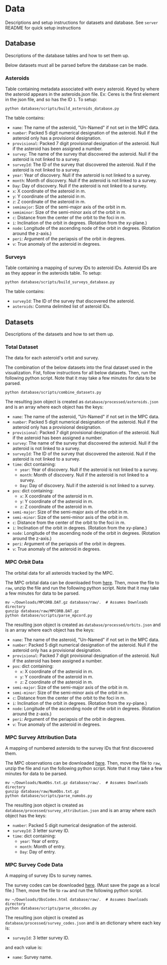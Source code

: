 # Data

Descriptions and setup instructions for datasets and database.
See `server` README for quick setup instructions

## Database

Descriptions of the database tables and how to set them up.

Below datasets must all be parsed before the database can be made.

### Asteroids

Table containing metadata associated with every asteroid. Keyed by where the
asteroid appears in the asteroids.json file. Ex: Ceres is the first element in
the json file, and so has the ID `1`. To setup:

```console
python database/scripts/build_asteroids_database.py
```

The table contains:

* `name`: The name of the asteroid, "Un-Named" if not set in the MPC data.
* `number`: Packed 5 digit numerical designation of the asteroid. Null if the asteroid
  only has a provisional designation.
* `provisional`: Packed 7 digit provisional designation of the asteroid. Null if
  the asteroid has been assigned a number.
* `survey`: The name of the survey that discovered the asteroid. Null if the
  asteroid is not linked to a survey.
* `surveyId`: The ID of the survey that discovered the asteroid. Null if the
  asteroid is not linked to a survey.
* `year`: Year of discovery. Null if the asteroid is not linked to a survey.
* `month`: Month of discovery. Null if the asteroid is not linked to a survey.
* `Day`: Day of discovery. Null if the asteroid is not linked to a survey.
* `x`: X coordinate of the asteroid in m.
* `y`: Y coordinate of the asteroid in m.
* `z`: Z coordinate of the asteroid in m.
* `semimajor`: Size of the semi-major axis of the orbit in m.
* `semiminor`: Size of the semi-minor axis of the orbit in m.
* `c`: Distance from the center of the orbit to the foci in m.
* `i`: Inclination of the orbit in degrees. (Rotation from the xy-plane.)
* `node`: Longitude of the ascending node of the orbit in degrees. (Rotation
  around the z-axis.)
* `peri`: Argument of the periapsis of the orbit in degrees.
* `v`: True anomaly of the asteroid in degrees.

### Surveys

Table containing a mapping of survey IDs to asteroid IDs. Asteroid IDs are as
they appear in the asteroids table. To setup:

```console
python database/scripts/build_surveys_database.py
```

The table contains:

* `surveyId`: The ID of the survey that discovered the asteroid.
* `asteroids`: Comma delimited list of asteroid IDs.

## Datasets

Descriptions of the datasets and how to set them up.

### Total Dataset

The data for each asteroid's orbit and survey.

The combination of the below datasets into the final dataset used in the
visualization. Fist, follow instructions for all below datasets. Then, run the
following python script. Note that it may take a few minutes for data to be
parsed.

```console
python database/scripts/combine_datasets.py
```

The resulting json object is created as `database/processed/asteroids.json` and
is an array where each object has the keys:

* `name`: The name of the asteroid, "Un-Named" if not set in the MPC data.
* `number`: Packed 5 digit numerical designation of the asteroid. Null if the asteroid
  only has a provisional designation.
* `provisional`: Packed 7 digit provisional designation of the asteroid. Null if
  the asteroid has been assigned a number.
* `survey`: The name of the survey that discovered the asteroid. Null if the
  asteroid is not linked to a survey.
* `surveyId`: The ID of the survey that discovered the asteroid. Null if the
  asteroid is not linked to a survey.
* `time`: dict containing:
  * `year`: Year of discovery. Null if the asteroid is not linked to a survey.
  * `month`: Month of discovery. Null if the asteroid is not linked to a survey.
  * `Day`: Day of discovery. Null if the asteroid is not linked to a survey.
* `pos`: dict containing:
  * `x`: X coordinate of the asteroid in m.
  * `y`: Y coordinate of the asteroid in m.
  * `z`: Z coordinate of the asteroid in m.
* `semi-major`: Size of the semi-major axis of the orbit in m.
* `semi-minor`: Size of the semi-minor axis of the orbit in m.
* `c`: Distance from the center of the orbit to the foci in m.
* `i`: Inclination of the orbit in degrees. (Rotation from the xy-plane.)
* `node`: Longitude of the ascending node of the orbit in degrees. (Rotation
  around the z-axis.)
* `peri`: Argument of the periapsis of the orbit in degrees.
* `v`: True anomaly of the asteroid in degrees.

### MPC Orbit Data

The orbital data for all asteroids tracked by the MPC.

The MPC orbital data can be downloaded from
[here](https://www.minorplanetcenter.net/iau/MPCORB/MPCORB.DAT.gz).
Then, move the file to `raw`, unzip the file and run the following python
script. Note that it may take a few minutes for data to be parsed.

```console
mv ~/Downloads/MPCORB.DAT.gz database/raw/.  # Assumes Downloads directory
gunzip database/raw/MPCORB.DAT.gz
python database/scripts/parse_mpcord.py
```

The resulting json object is created as `database/processed/orbits.json` and is
an array where each object has the keys:

* `name`: The name of the asteroid, "Un-Named" if not set in the MPC data.
* `number`: Packed 5 digit numerical designation of the asteroid. Null if the asteroid
  only has a provisional designation.
* `provisional`: Packed 7 digit provisional designation of the asteroid. Null if
  the asteroid has been assigned a number.
* `pos`: dict containing:
  * `x`: X coordinate of the asteroid in m.
  * `y`: Y coordinate of the asteroid in m.
  * `z`: Z coordinate of the asteroid in m.
* `semi-major`: Size of the semi-major axis of the orbit in m.
* `semi-minor`: Size of the semi-minor axis of the orbit in m.
* `c`: Distance from the center of the orbit to the foci in m.
* `i`: Inclination of the orbit in degrees. (Rotation from the xy-plane.)
* `node`: Longitude of the ascending node of the orbit in degrees. (Rotation
  around the z-axis.)
* `peri`: Argument of the periapsis of the orbit in degrees.
* `v`: True anomaly of the asteroid in degrees.

### MPC Survey Attribution Data

A mapping of numbered asteroids to the survey IDs that first discovered them.

The MPC observations can be downloaded
[here](https://www.minorplanetcenter.net/iau/ECS/MPCAT-OBS/NumObs.txt.gz).
Then, move the file to `raw`, unzip the file and run the following python
script. Note that it may take a few minutes for data to be parsed.

```console
mv ~/Downloads/NumObs.txt.gz database/raw/.  # Assumes Downloads directory
gunzip database/raw/NumObs.txt.gz
python database/scripts/parse_numobs.py
```

The resulting json object is created as
`database/processed/survey_attribution.json` and is an array where each object
has the keys:

* `number`: Packed 5 digit numerical designation of the asteroid.
* `surveyId`: 3 letter survey ID.
* `time`: dict containing:
  * `year`: Year of entry.
  * `month`: Month of entry.
  * `Day`: Day of entry.

### MPC Survey Code Data

A mapping of survey IDs to survey names.

The survey codes can be downloaded
[here](https://www.minorplanetcenter.net/iau/lists/ObsCodes.html). (Must save
the page as a local file.) Then, move the file to `raw` and run the following
python script.

```console
mv ~/Downloads/ObsCodes.html database/raw/.  # Assumes Downloads directory
python database/scripts/parse_obscodes.py
```

The resulting json object is created as `database/processed/survey_codes.json`
and is an dictionary where each key is:

* `surveyId`: 3 letter survey ID.

and each value is:

* `name`: Survey name.
